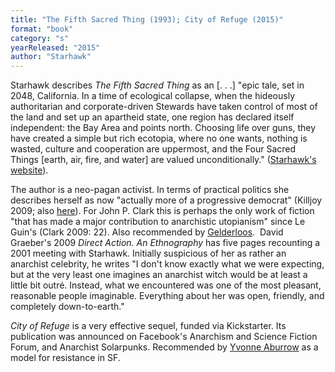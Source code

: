 ```yaml
---
title: "The Fifth Sacred Thing (1993); City of Refuge (2015)"
format: "book"
category: "s"
yearReleased: "2015"
author: "Starhawk"
---
```

Starhawk describes _The Fifth Sacred Thing_ as an [. . .] "epic  tale, set in 2048, California. In a time of ecological collapse, when the  hideously authoritarian and corporate-driven Stewards have taken control of most  of the land and set up an apartheid state, one region has declared itself  independent: the Bay Area and points north. Choosing life over guns, they have  created a simple but rich ecotopia, where no one wants, nothing is wasted,  culture and cooperation are uppermost, and the Four Sacred Things [earth, air,  fire, and water] are valued unconditionally." (<a href="http://www.starhawk.org/writings/fifth-sacred-thing.html">Starhawk's  website</a>).

The author is a neo-pagan activist.  In terms of practical politics she describes herself as now "actually more of a  progressive democrat" (Killjoy 2009; also <a href="http://www.tangledwilderness.org/pdfs/mmlb14-starhawk-web.pdf">here</a>).  For John P. Clark this is perhaps the only work of fiction "that has made a  major contribution to anarchistic utopianism" since Le Guin's (Clark 2009: 22).  Also recommended by <a href="http://www.infoshop.org/pdfs/AnarchyWorks.pdf"> Gelderloos</a>.
 David Graeber's 2009 _Direct Action. An Ethnography_ has five pages recounting a 2001 meeting with Starhawk. Initially suspicious of her as rather an anarchist celebrity, he writes "I don't know exactly what we were expecting, but at the very least one imagines an anarchist witch would be at least a little bit outré. Instead, what we encountered was one of the most pleasant, reasonable people imaginable. Everything about her was open, friendly, and completely down-to-earth."


_City of Refuge_ is a very  effective sequel, funded via Kickstarter. Its publication was announced on  Facebook's Anarchism and Science Fiction Forum, and Anarchist Solarpunks.  Recommended by <a href="https://godsandradicals.org/2016/12/03/models-for-resistance/">Yvonne  Aburrow</a> as a model for resistance in SF.
  
